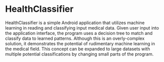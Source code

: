 # HealthClassifier

HealthClassifier is a simple Android application that utilizes machine learning in reading and classifying input medical data. Given user input into the application interface, the program uses a decision tree to match and classify data to learned patterns. Although this is an overly-complex solution, it demonstrates the potential of rudimentary machine learning in the medical field. This concept can be expanded to large datasets with multiple potential classifications by changing small parts of the program.
